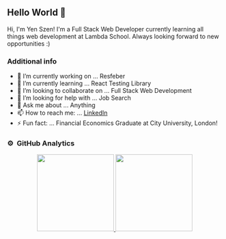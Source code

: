 ## Hello World 👋

Hi, I'm Yen Szen! I'm a Full Stack Web Developer currently learning all things web development at Lambda School. Always looking forward to new opportunities :)

### Additional info
- 🔭 I’m currently working on ... Resfeber
- 🌱 I’m currently learning ... React Testing Library
- 👯 I’m looking to collaborate on ... Full Stack Web Development
- 🤔 I’m looking for help with ... Job Search
- 💬 Ask me about ... Anything
- 📫 How to reach me: ... [LinkedIn](https://www.linkedin.com/in/yenszenyap/)
- ⚡ Fun fact: ... Financial Economics Graduate at City University, London!

### ⚙️ &nbsp;GitHub Analytics
<p align="center">
  <a href="https://github.com/yenszen">
    <img height="180em" src="https://github-readme-stats.vercel.app/api?username=yenszen&count_private=true&show_icons=true&theme=radical" />
    <img height="180em" src="https://github-readme-stats.vercel.app/api/top-langs/?username=yenszen&theme=radical" />
  </a>
</p>
